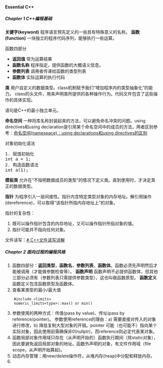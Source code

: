 #### Essential C++
##### Chapter 1 C++编程基础
**关键字(keyword)** 程序语言预先定义的一些具有特殊意义的名称。
**函数(function)** 一块独立的程序代码序列，能够执行一些运算。

函数四部分
- **返回值** 常为运算结果
- **函数名称** 程序指定，提供函数的大概语义信息。
- **参数列表** 调用者传递给函数的类型列表
- **函数体** 实际运算的执行代码

**类** 用户自定义的数据类型。class机制赋予我们“增加程序内的类型抽象化”的能力。
class的头文件，用来声明类所提供的各种操作行为。代码文件包含了这些操作的具体实现。

语句是C++的最小独立单元。

**命名空间** 一种将库名称封装起来的方法，可以避免命名冲突的问题。using directives和using declaration是引用某个命名空间中的成员的方法，两者区别参考：[命名空间(namespace)：using declarations和using directives的区别](https://blog.csdn.net/tingyue_/article/details/45898685)

对象初始化语法
<pre>
1. 赋值初始化
int a = 1;
2. 构造函数语法
int a(1);
</pre>
	
**模板类** 允许在“不指明数据成员的类型”的情况下定义类。直到使用时，才决定真正的数据类型。


**指针** 为程序引入一层间接性。指针内含特定类型对象的内存地址。解引用操作(dereference)，可以取得“该指针所指内存地址上”的对象。

指针的复杂性：
1. 既可以操作指针包含的内存地址，又可以操作指针所指对象的值。
2. 指针可能并不指向任何对象。

文件读写：[# C++文件读写详解](https://blog.csdn.net/kingstar158/article/details/6859379)

##### Chapter 2 面向过程的编程风格
1. 函数四部分：**返回类型**，**函数名**，**参数列表**，**函数体**。函数必须先声明然后才能被调用（才能做参数检查等）。
	**函数声明** 函数声明不必提供函数体，但其他三部分必须有（参数列表只需提供参数类型），这也叫做函数原型。
	**函数定义** 函数定义包含函数原型及函数体。
2. 查看某类型的最小/最大值
```
	#include <limits>
	numeric_limits<type>::max() or min()

```
3.    参数使用的两种方式：传值(pass by value)、传址(pass by reference/pointer)。
		参数使用reference的理由：a) 需要直接对传入的对象进行修改，b) 降低复制大型对象的开销。pointer 可能（也可能不）指向某个实际对象，因此使用前需确保非0(nullptr)，而reference则必定代表某对象。
4. 函数局部对象作用域只存在（从声明开始的）函数执行期间（除static对象），因此要避免返回局部对象的地址。函数外声明的对象，有文件作用域（file scope，从声明开始算起)。
5. 动态内存管理：用new/delete操作符，从堆内存(heap)中分配和释放内存。
6. 